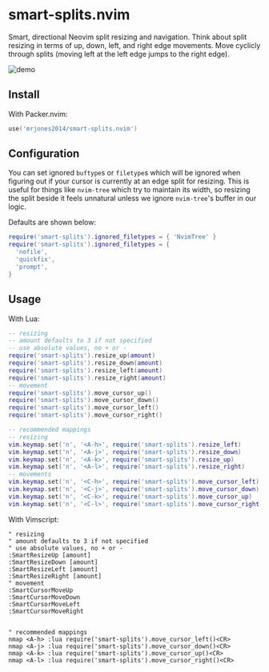 # smart-splits.nvim

Smart, directional Neovim split resizing and navigation.
Think about split resizing in terms of up, down, left, and right edge movements.
Move cyclicly through splits (moving left at the left edge jumps to the right edge).

![demo](./demo.gif)

## Install

With Packer.nvim:

```lua
use('mrjones2014/smart-splits.nvim')
```

## Configuration

You can set ignored `buftype`s or `filetype`s which will be ignored when
figuring out if your cursor is currently at an edge split for resizing.
This is useful for things like `nvim-tree` which try to maintain its
width, so resizing the split beside it feels unnatural unless we ignore
`nvim-tree`'s buffer in our logic.

Defaults are shown below:

```lua
require('smart-splits').ignored_filetypes = { 'NvimTree' }
require('smart-splits').ignored_filetypes = {
  'nofile',
  'quickfix',
  'prompt',
}
```

## Usage

With Lua:

```lua
-- resizing
-- amount defaults to 3 if not specified
-- use absolute values, no + or -
require('smart-splits').resize_up(amount)
require('smart-splits').resize_down(amount)
require('smart-splits').resize_left(amount)
require('smart-splits').resize_right(amount)
-- movement
require('smart-splits').move_cursor_up()
require('smart-splits').move_cursor_down()
require('smart-splits').move_cursor_left()
require('smart-splits').move_cursor_right()

-- recommended mappings
-- resizing
vim.keymap.set('n', '<A-h>', require('smart-splits').resize_left)
vim.keymap.set('n', '<A-j>', require('smart-splits').resize_down)
vim.keymap.set('n', '<A-k>', require('smart-splits').resize_up)
vim.keymap.set('n', '<A-l>', require('smart-splits').resize_right)
-- movements
vim.keymap.set('n', '<C-h>', require('smart-splits').move_cursor_left)
vim.keymap.set('n', '<C-j>', require('smart-splits').move_cursor_down)
vim.keymap.set('n', '<C-k>', require('smart-splits').move_cursor_up)
vim.keymap.set('n', '<C-l>', require('smart-splits').move_cursor_right)
```

With Vimscript:

```VimL
" resizing
" amount defaults to 3 if not specified
" use absolute values, no + or -
:SmartResizeUp [amount]
:SmartResizeDown [amount]
:SmartResizeLeft [amount]
:SmartResizeRight [amount]
" movement
:SmartCursorMoveUp
:SmartCursorMoveDown
:SmartCursorMoveLeft
:SmartCursorMoveRight


" recommended mappings
nmap <A-h> :lua require('smart-splits').move_cursor_left()<CR>
nmap <A-j> :lua require('smart-splits').move_cursor_down()<CR>
nmap <A-k> :lua require('smart-splits').move_cursor_up()<CR>
nmap <A-l> :lua require('smart-splits').move_cursor_right()<CR>
```

